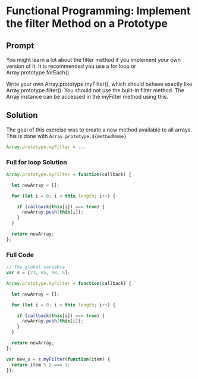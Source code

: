 # Functional Programming: Implement the filter Method on a Prototype

## Prompt

You might learn a lot about the filter method if you implement your own version of it. It is recommended you use a for loop or Array.prototype.forEach().

Write your own Array.prototype.myFilter(), which should behave exactly like Array.prototype.filter(). You should not use the built-in filter method. The Array instance can be accessed in the myFilter method using this.

## Solution

The goal of this exercise was to create a new method available to all arrays. This is done with `Array.prototype.${methodName}`

```javascript
Array.prototype.myFilter = ...
```

### Full for loop Solution

```javascript
Array.prototype.myFilter = function(callback) {

  let newArray = [];

  for (let i = 0; i < this.length; i++) {

    if (callback(this[i]) === true) {
      newArray.push(this[i]);
    }
  }

  return newArray;
};
```


### Full Code

```javascript
// The global variable
var s = [23, 65, 98, 5];

Array.prototype.myFilter = function(callback) {

  let newArray = [];

  for (let i = 0; i < this.length; i++) {

    if (callback(this[i]) === true) {
      newArray.push(this[i]);
    }
  }

  return newArray;
};

var new_s = s.myFilter(function(item) {
  return item % 2 === 1;
});
```